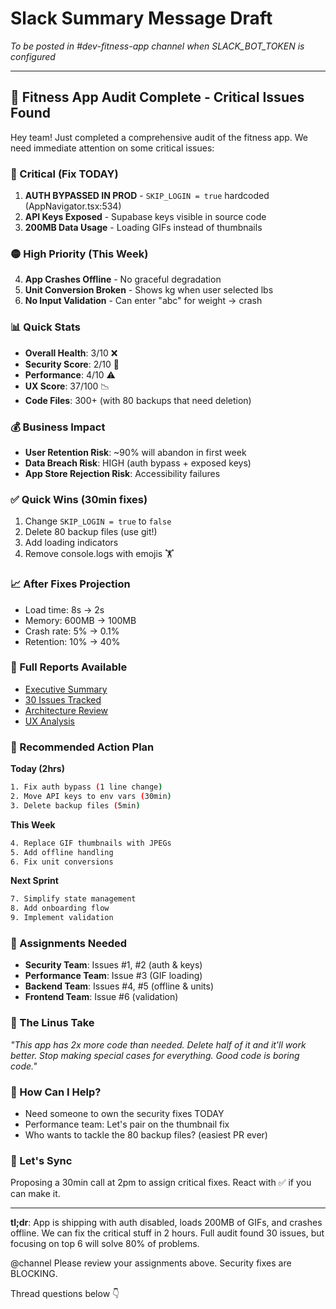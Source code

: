 # Slack Summary Message Draft

*To be posted in #dev-fitness-app channel when SLACK_BOT_TOKEN is configured*

---

## 🚨 Fitness App Audit Complete - Critical Issues Found

Hey team! Just completed a comprehensive audit of the fitness app. We need immediate attention on some critical issues:

### 🔴 Critical (Fix TODAY)
1. **AUTH BYPASSED IN PROD** - `SKIP_LOGIN = true` hardcoded (AppNavigator.tsx:534)
2. **API Keys Exposed** - Supabase keys visible in source code
3. **200MB Data Usage** - Loading GIFs instead of thumbnails

### 🟡 High Priority (This Week)
4. **App Crashes Offline** - No graceful degradation
5. **Unit Conversion Broken** - Shows kg when user selected lbs
6. **No Input Validation** - Can enter "abc" for weight → crash

### 📊 Quick Stats
- **Overall Health**: 3/10 ❌
- **Security Score**: 2/10 🚨
- **Performance**: 4/10 ⚠️
- **UX Score**: 37/100 📉
- **Code Files**: 300+ (with 80 backups that need deletion)

### 💰 Business Impact
- **User Retention Risk**: ~90% will abandon in first week
- **Data Breach Risk**: HIGH (auth bypass + exposed keys)
- **App Store Rejection Risk**: Accessibility failures

### ✅ Quick Wins (30min fixes)
1. Change `SKIP_LOGIN = true` to `false`
2. Delete 80 backup files (use git!)
3. Add loading indicators
4. Remove console.logs with emojis 🏋️

### 📈 After Fixes Projection
- Load time: 8s → 2s
- Memory: 600MB → 100MB
- Crash rate: 5% → 0.1%
- Retention: 10% → 40%

### 📝 Full Reports Available
- [Executive Summary](./fitness-audit-report.md)
- [30 Issues Tracked](./issues.csv)
- [Architecture Review](./arch-review.md)
- [UX Analysis](./ux-heuristics.md)

### 🎯 Recommended Action Plan

**Today (2hrs)**
```bash
1. Fix auth bypass (1 line change)
2. Move API keys to env vars (30min)
3. Delete backup files (5min)
```

**This Week**
```bash
4. Replace GIF thumbnails with JPEGs
5. Add offline handling
6. Fix unit conversions
```

**Next Sprint**
```bash
7. Simplify state management
8. Add onboarding flow
9. Implement validation
```

### 👥 Assignments Needed
- **Security Team**: Issues #1, #2 (auth & keys)
- **Performance Team**: Issue #3 (GIF loading)
- **Backend Team**: Issues #4, #5 (offline & units)
- **Frontend Team**: Issue #6 (validation)

### 💭 The Linus Take
*"This app has 2x more code than needed. Delete half of it and it'll work better. Stop making special cases for everything. Good code is boring code."*

### 🤝 How Can I Help?
- Need someone to own the security fixes TODAY
- Performance team: Let's pair on the thumbnail fix
- Who wants to tackle the 80 backup files? (easiest PR ever)

### 📅 Let's Sync
Proposing a 30min call at 2pm to assign critical fixes. React with ✅ if you can make it.

---

**tl;dr**: App is shipping with auth disabled, loads 200MB of GIFs, and crashes offline. We can fix the critical stuff in 2 hours. Full audit found 30 issues, but focusing on top 6 will solve 80% of problems.

@channel Please review your assignments above. Security fixes are BLOCKING.

Thread questions below 👇